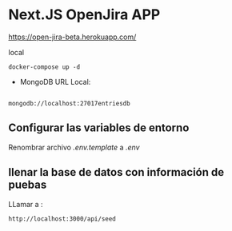 # Next.JS OpenJira APP
https://open-jira-beta.herokuapp.com/

local

```
docker-compose up -d
```

- MongoDB URL Local:

```

mongodb://localhost:27017entriesdb
```

## Configurar las variables de entorno

Renombrar archivo _.env.template_ a _.env_

## llenar la base de datos con información de puebas

LLamar a :

```
http://localhost:3000/api/seed
```
